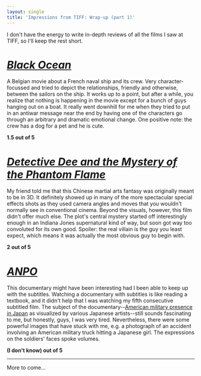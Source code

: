```yaml
---
layout: single
title: 'Impressions from TIFF: Wrap-up (part 1)'
---
```


I don't have the energy to write in-depth reviews of all the films I saw at TIFF, so I'll keep the rest short.  
  
# [_Black Ocean_](https://www.imdb.com/title/tt1722516/)
  
A Belgian movie about a French naval ship and its crew. Very character-focussed and tried to depict the relationships, friendly and otherwise, between the sailors on the ship. It works up to a point, but after a while, you realize that nothing is happening in the movie except for a bunch of guys hanging out on a boat. It really went downhill for me when they tried to put in an antiwar message near the end by having one of the characters go through an arbitrary and dramatic emotional change. One positive note: the crew has a dog for a pet and he is cute.
  
**1.5 out of 5**  
  
# [_Detective Dee and the Mystery of the Phantom Flame_](https://www.imdb.com/title/tt1123373/)
  
My friend told me that this Chinese martial arts fantasy was originally meant to be in 3D. It definitely showed up in many of the more spectacular special effects shots as they used camera angles and moves that you wouldn't normally see in conventional cinema. Beyond the visuals, however, this film didn't offer much else. The plot's central mystery started off interestingly enough in an Indiana Jones supernatural kind of way, but soon got way too convoluted for its own good. Spoiler: the real villain is the guy you least expect, which means it was actually the most obvious guy to begin with.  
  
**2 out of 5**  
  
# [_ANPO_](https://www.imdb.com/title/tt1692253/)
  
This documentary might have been interesting had I been able to keep up with the subtitles. Watching a documentary with subtitles is like reading a textbook, and it didn't help that I was watching my fifth consecutive subtitled film. The subject of the documentary--[American military presence in Japan](http://en.wikipedia.org/wiki/Treaty_of_Mutual_Cooperation_and_Security_between_the_United_States_and_Japan) as visualized by various Japanese artists--still sounds fascinating to me, but honestly, guys, I was very tired. Nevertheless, there were some powerful images that have stuck with me, e.g. a photograph of an accident involving an American military truck hitting a Japanese girl. The expressions on the soldiers' faces spoke volumes.  
  
**(I don't know) out of 5**  
  
---
More to come...
